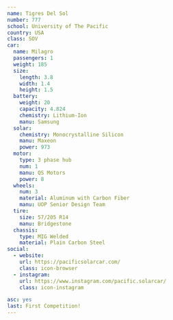 ```yaml
---
name: Tigres Del Sol
number: 777
school: University of The Pacific
country: USA
class: SOV
car: 
  name: Milagro
  passengers: 1
  weight: 185
  size:
    length: 3.8
    width: 1.4
    height: 1.5
  battery: 
    weight: 20
    capacity: 4.824
    chemistry: Lithium-Ion
    manu: Samsung
  solar: 
    chemistry: Monocrystalline Silicon
    manu: Maxeon
    power: 973
  motor: 
    type: 3 phase hub
    num: 1
    manu: QS Motors
    power: 8
  wheels: 
    num: 3
    material: Aluminum with Carbon Fiber
    manu: UOP Senior Design Team
  tire:
    size: 57/205 R14
    manu: Bridgestone
  chassis: 
    type: MIG Welded
    material: Plain Carbon Steel
social: 
  - website: 
    url: https://pacificsolarcar.com/
    class: icon-browser
  - instagram: 
    url: https://www.instagram.com/pacific.solarcar/
    class: icon-instagram

asc: yes
last: First Competition!
---
```

